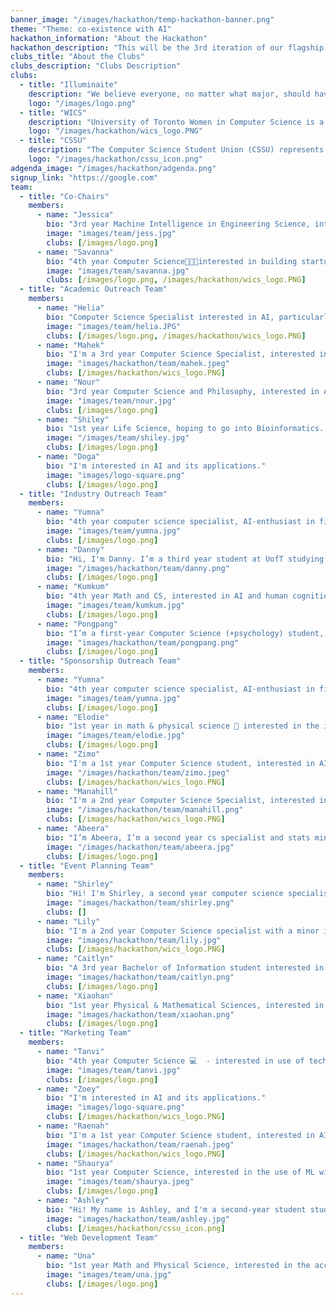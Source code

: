 ```yaml
---
banner_image: "/images/hackathon/temp-hackathon-banner.png"
theme: "Theme: co-existence with AI"
hackathon_information: "About the Hackathon"
hackathon_description: "This will be the 3rd iteration of our flagship AI Ethics Hackathon. Previously held virtually, we invited students from around the world of all technical levels to work in a team, and develop an innovative, ethical, proposal for a real-world problem. This year will be the first in-person hackathon, and your support would make a tremendous difference in its success! During the one-day event, students will work with their team in a limited time frame and leave the event with new connections made, opportunities to chat with companies, clubs, and professors, a finished proposal and prototype, and a unique experience gained. This hackathon is set to take place on March 8, 2025 in person at the University of Toronto. Students with no prior experience are guided through the project in various stages, from ideation, solution proposal, ethics evaluation, to pitch presentations. This year, we also added an asynchronous track, where students with passions in creative media may submit writing and art pieces ahead of time, to be published on our own and collaborators’ social and publishing outlets."
clubs_title: "About the Clubs"
clubs_description: "Clubs Description"
clubs:
  - title: "Illuminaite"
    description: "We believe everyone, no matter what major, should have the liberty to use these powerful technologies efficiently and ethically. we aim to lower the barriers of entry into the tech field through hosting accessible, hybrid events and growing a deeply connected online community. "
    logo: "/images/logo.png"
  - title: "WICS"
    description: "University of Toronto Women in Computer Science is a student-led organization dedicated to supporting all computer science students in their academic and professional careers."
    logo: "/images/hackathon/wics_logo.PNG"
  - title: "CSSU"
    description: "The Computer Science Student Union (CSSU) represents over 4300 Computer Science students who are either taking a Computer Science course or are part of a Computer Science program at the University of Toronto St. George campus. We are a student-governed body that receives funding from the Arts & Science Students’ Union, the Department of Computer Science, and our union store."
    logo: "/images/hackathon/cssu_icon.png"
adgenda_image: "/images/hackathon/adgenda.png"
signup_link: "https://google.com"
team:
  - title: "Co-Chairs"
    members:
      - name: "Jessica"
        bio: "3rd year Machine Intelligence in Engineering Science, interested in AI & the mind 🧠 , obsessed with music and coffee 🎶 ☕"
        image: "images/team/jess.jpg"
        clubs: [/images/logo.png]
      - name: "Savanna"
        bio: "4th year Computer Science👩🏻‍💻interested in building startups and business🐹"
        image: "images/team/savanna.jpg"
        clubs: [/images/logo.png, /images/hackathon/wics_logo.PNG]
  - title: "Academic Outreach Team"
    members:
      - name: "Helia"
        bio: "Computer Science Specialist interested in AI, particularly its applications in healthcare."
        image: "images/team/helia.JPG"
        clubs: [/images/logo.png, /images/hackathon/wics_logo.PNG]
      - name: "Mahek"
        bio: "I'm a 3rd year Computer Science Specialist, interested in AI and its applications."
        image: "images/hackathon/team/mahek.jpeg"
        clubs: [/images/hackathon/wics_logo.PNG]
      - name: "Nour"
        bio: "3rd year Computer Science and Philosophy, interested in AI and its applications to game design 🎮, passionate about theatre and music 🎭🥁"
        image: "images/team/nour.jpg"
        clubs: [/images/logo.png]
      - name: "Shiley"
        bio: "1st year Life Science, hoping to go into Bioinformatics. Interested in ML and AI applications in the medical field."
        image: "/images/team/shiley.jpg"
        clubs: [/images/logo.png]
      - name: "Doga"
        bio: "I'm interested in AI and its applications."
        image: "images/logo-square.png"
        clubs: [/images/logo.png]
  - title: "Industry Outreach Team"
    members:
      - name: "Yumna"
        bio: "4th year computer science specialist, AI-enthusiast in fitness and wearable technology, Driven by inclusivity and sustainability to make the world a better place."
        image: "images/team/yumna.jpg"
        clubs: [/images/logo.png]
      - name: "Danny"
        bio: "Hi, I'm Danny. I’m a third year student at UofT studying in Philosophy, Bioethics, and Contemporary Asian Studies. I'm interested in ethical issues surrounding AI, and passionate about photography and filmmaking."
        image: "/images/hackathon/team/danny.png"
        clubs: [/images/logo.png]
      - name: "Kumkum"
        bio: "4th year Math and CS, interested in AI and human cognition simulation- A boxer and enjoy music"
        image: "images/team/kumkum.jpg"
        clubs: [/images/logo.png]
      - name: "Pongpang"
        bio: "I’m a first-year Computer Science (+psychology) student, and I’m super passionate about AI innovation. I love exploring how technology can make a positive impact on the world! 🌟"
        image: "images/hackathon/team/pongpang.png"
        clubs: [/images/logo.png]
  - title: "Sponsorship Outreach Team"
    members:
      - name: "Yumna"
        bio: "4th year computer science specialist, AI-enthusiast in fitness and wearable technology, Driven by inclusivity and sustainability to make the world a better place."
        image: "images/team/yumna.jpg"
        clubs: [/images/logo.png]
      - name: "Elodie"
        bio: "1st year in math & physical science 📖 interested in the intersection of AI and healthcare 🩺 always up for a bouldering session 🧗‍♀️🪨"
        image: "images/team/elodie.jpg"
        clubs: [/images/logo.png]
      - name: "Zimo"
        bio: "I'm a 1st year Computer Science student, interested in AI and its applications."
        image: "/images/hackathon/team/zimo.jpeg"
        clubs: [/images/hackathon/wics_logo.PNG]
      - name: "Manahill"
        bio: "I'm a 2nd year Computer Science Specialist, interested in AI and its applications."
        image: "/images/hackathon/team/manahill.png"
        clubs: [/images/hackathon/wics_logo.PNG]
      - name: "Abeera"
        bio: "I’m Abeera, I’m a second year cs specialist and stats minor and I love binging friends and brooklyn nine nine in my free time 🙂"
        image: "/images/hackathon/team/abeera.jpg"
        clubs: [/images/logo.png]
  - title: "Event Planning Team"
    members:
      - name: "Shirley"
        bio: "Hi! I'm Shirley, a second year computer science specialist interested in exploring machine learning and information security! In my free time I enjoy playing volleyball and taking part in club activities 🙂"
        image: "images/hackathon/team/shirley.png"
        clubs: []
      - name: "Lily"
        bio: "I'm a 2nd year Computer Science specialist with a minor in Statistics, interested in AI and its applications."
        image: "images/hackathon/team/lily.jpg"
        clubs: [/images/hackathon/wics_logo.PNG]
      - name: "Caitlyn"
        bio: "A 3rd year Bachelor of Information student interested in design and cognitive psychology 🧠 Just an avid knitter and chronic workaholic trying to bring positive change to the community 🖌️"
        image: "images/hackathon/team/caitlyn.png"
        clubs: [/images/logo.png]
      - name: "Xiaohan"
        bio: "1st year Physical & Mathematical Sciences, interested in art, music and photography"
        image: "images/hackathon/team/xiaohan.png"
        clubs: [/images/logo.png]
  - title: "Marketing Team"
    members:
      - name: "Tanvi"
        bio: "4th year Computer Science 💻  - interested in use of technology in healthcare  - enjoy long walks around the city 🌇"
        image: "images/team/tanvi.jpg"
        clubs: [/images/logo.png]
      - name: "Zoey"
        bio: "I'm interested in AI and its applications."
        image: "images/logo-square.png"
        clubs: [/images/hackathon/wics_logo.PNG]
      - name: "Raenah"
        bio: "I'm a 1st year Computer Science student, interested in AI and its applications."
        image: "images/hackathon/team/raenah.jpeg"
        clubs: [/images/hackathon/wics_logo.PNG]
      - name: "Shaurya"
        bio: "1st year Computer Science, interested in the use of ML with computer vision to better lives - I enjoy listening to music and camping"
        image: "images/team/shaurya.jpeg"
        clubs: [/images/logo.png]
      - name: "Ashley"
        bio: "Hi! My name is Ashley, and I'm a second-year student studying Bioinformatics and Computer Science. I like drawing, Pokemon, and anime!"
        image: "images/hackathon/team/ashley.jpg"
        clubs: [/images/hackathon/cssu_icon.png]
  - title: "Web Development Team"
    members:
      - name: "Una"
        bio: "1st year Math and Physical Science, interested in the accessability and real-life applications of AI"
        image: "images/team/una.jpg"
        clubs: [/images/logo.png]
---
```



